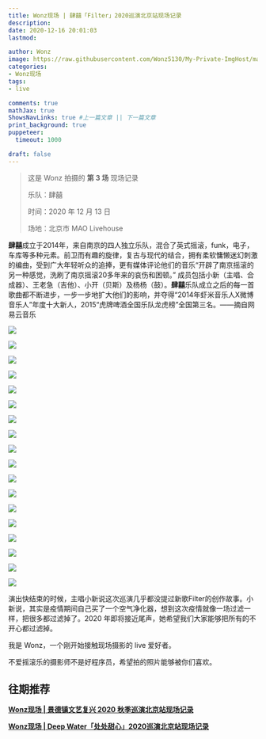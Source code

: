 ```yaml
---
title: Wonz现场 | 肆囍「Filter」2020巡演北京站现场记录
description: 
date: 2020-12-16 20:01:03
lastmod:

author: Wonz
image: https://raw.githubusercontent.com/Wonz5130/My-Private-ImgHost/master/img/%E5%BE%AE%E4%BF%A1%E5%9B%BE%E7%89%87_20201216202548.jpg
categories:
- Wonz现场
tags:
- live

comments: true
mathJax: true
ShowsNavLinks: true #上一篇文章 || 下一篇文章
print_background: true
puppeteer:
  timeout: 1000

draft: false
---
```

> 这是 Wonz 拍摄的 **第 3 场** 现场记录
>
> 乐队：肆囍
>
> 时间：2020 年 12 月 13 日
>
> 场地：北京市 MAO Livehouse

**肆囍**成立于2014年，来自南京的四人独立乐队，混合了英式摇滚，funk，电子，车库等多种元素。前卫而有趣的旋律，复古与现代的结合，拥有柔软慵懒迷幻刺激的编曲，受到广大年轻听众的追捧，更有媒体评论他们的音乐“开辟了南京摇滚的另一种感觉，洗刷了南京摇滚20多年来的哀伤和困顿。” 成员包括小新（主唱、合成器）、王老急（吉他）、小开（贝斯）及杨杨（鼓）。**肆囍**乐队成立之后的每一首歌曲都不断进步，一步一步地扩大他们的影响，并夺得“2014年虾米音乐人X微博音乐人”年度十大新人，2015“虎牌啤酒全国乐队龙虎榜”全国第三名。——摘自网易云音乐

![](https://raw.githubusercontent.com/Wonz5130/My-Private-ImgHost/master/img/%E5%BE%AE%E4%BF%A1%E5%9B%BE%E7%89%87_20201214215553.jpg)

![](https://raw.githubusercontent.com/Wonz5130/My-Private-ImgHost/master/img/%E5%BE%AE%E4%BF%A1%E5%9B%BE%E7%89%87_20201214215606.jpg)

![](https://raw.githubusercontent.com/Wonz5130/My-Private-ImgHost/master/img/%E5%BE%AE%E4%BF%A1%E5%9B%BE%E7%89%87_20201214215717.jpg)

![](https://raw.githubusercontent.com/Wonz5130/My-Private-ImgHost/master/img/%E5%BE%AE%E4%BF%A1%E5%9B%BE%E7%89%87_20201214215706.jpg)

![](https://raw.githubusercontent.com/Wonz5130/My-Private-ImgHost/master/img/%E5%BE%AE%E4%BF%A1%E5%9B%BE%E7%89%87_20201214215337.jpg)

![](https://raw.githubusercontent.com/Wonz5130/My-Private-ImgHost/master/img/%E5%BE%AE%E4%BF%A1%E5%9B%BE%E7%89%87_20201214215411.jpg)

![](https://raw.githubusercontent.com/Wonz5130/My-Private-ImgHost/master/img/%E5%BE%AE%E4%BF%A1%E5%9B%BE%E7%89%87_20201214215435.jpg)

![](https://raw.githubusercontent.com/Wonz5130/My-Private-ImgHost/master/img/%E5%BE%AE%E4%BF%A1%E5%9B%BE%E7%89%87_20201214215422.jpg)

![](https://raw.githubusercontent.com/Wonz5130/My-Private-ImgHost/master/img/%E5%BE%AE%E4%BF%A1%E5%9B%BE%E7%89%87_20201214215446.jpg)

![](https://raw.githubusercontent.com/Wonz5130/My-Private-ImgHost/master/img/%E5%BE%AE%E4%BF%A1%E5%9B%BE%E7%89%87_20201214215456.jpg)

![](https://raw.githubusercontent.com/Wonz5130/My-Private-ImgHost/master/img/%E5%BE%AE%E4%BF%A1%E5%9B%BE%E7%89%87_20201214215500.jpg)

![](https://raw.githubusercontent.com/Wonz5130/My-Private-ImgHost/master/img/%E5%BE%AE%E4%BF%A1%E5%9B%BE%E7%89%87_20201214215514.jpg)

![](https://raw.githubusercontent.com/Wonz5130/My-Private-ImgHost/master/img/%E5%BE%AE%E4%BF%A1%E5%9B%BE%E7%89%87_20201214215525.jpg)

![](https://raw.githubusercontent.com/Wonz5130/My-Private-ImgHost/master/img/%E5%BE%AE%E4%BF%A1%E5%9B%BE%E7%89%87_20201214215540.jpg)

![](https://raw.githubusercontent.com/Wonz5130/My-Private-ImgHost/master/img/%E5%BE%AE%E4%BF%A1%E5%9B%BE%E7%89%87_20201214215416.jpg)

![](https://raw.githubusercontent.com/Wonz5130/My-Private-ImgHost/master/img/%E5%BE%AE%E4%BF%A1%E5%9B%BE%E7%89%87_20201214215507.jpg)

![](https://raw.githubusercontent.com/Wonz5130/My-Private-ImgHost/master/img/%E5%BE%AE%E4%BF%A1%E5%9B%BE%E7%89%87_20201214215653.jpg)

![](https://raw.githubusercontent.com/Wonz5130/My-Private-ImgHost/master/img/%E5%BE%AE%E4%BF%A1%E5%9B%BE%E7%89%87_20201214215730.jpg)

演出快结束的时候，主唱小新说这次巡演几乎都没提过新歌Filter的创作故事。小新说，其实是疫情期间自己买了一个空气净化器，想到这次疫情就像一场过滤一样，把很多都过滤掉了。2020 年即将接近尾声，她希望我们大家能够把所有的不开心都过滤掉。

我是 Wonz，一个刚开始接触现场摄影的 live 爱好者。

不爱摇滚乐的摄影师不是好程序员，希望拍的照片能够被你们喜欢。

## 往期推荐

[**Wonz现场 | 景德镇文艺复兴 2020 秋季巡演北京站现场记录**](https://wonz.wang/2020/09/25/324-jingdezhenwenyifuxing/)

[**Wonz现场 | Deep Water「处处甜心」2020巡演北京站现场记录**](https://wonz.wang/2020/12/15/333-deepwater/)
